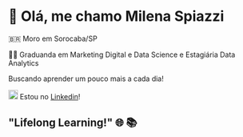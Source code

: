 # 👋 Olá, me chamo **Milena Spiazzi**
🇧🇷 Moro em Sorocaba/SP

👩‍💻 Graduanda em Marketing Digital e Data Science e Estagiária Data Analytics

 Buscando aprender um pouco mais a cada dia!

 
<img src="https://cdn.jsdelivr.net/gh/devicons/devicon/icons/linkedin/linkedin-original.svg" alt="https://www.linkedin.com/in/milena-spiazzi/" width="19" height="19" /> Estou no [Linkedin](https://www.linkedin.com/in/milena-spiazzi/)!

                 
          

##                                                                   "Lifelong Learning!" 🌐 📚


<!---
mspzzi/mspzzi is a ✨ special ✨ repository because its `README.md` (this file) appears on your GitHub profile.
You can click the Preview link to take a look at your changes.
--->
